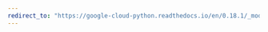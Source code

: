 ```yaml
---
redirect_to: "https://google-cloud-python.readthedocs.io/en/0.18.1/_modules/gcloud/monitoring/label.html"
---
```

